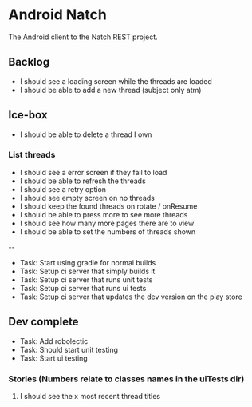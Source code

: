 # Android Natch

The Android client to the Natch REST project.

## Backlog

* I should see a loading screen while the threads are loaded
* I should be able to add a new thread (subject only atm)

## Ice-box

* I should be able to delete a thread I own

### List threads

* I should see a error screen if they fail to load
* I should be able to refresh the threads
* I should see a retry option
* I should see empty screen on no threads
* I should keep the found threads on rotate / onResume
* I should be able to press more to see more threads
* I should see how many more pages there are to view
* I should be able to set the numbers of threads shown

--

* Task: Start using gradle for normal builds
* Task: Setup ci server that simply builds it
* Task: Setup ci server that runs unit tests
* Task: Setup ci server that runs ui tests
* Task: Setup ci server that updates the dev version on the play store

## Dev complete

* Task: Add robolectic
* Task: Should start unit testing
* Task: Start ui testing

### Stories (Numbers relate to classes names in the uiTests dir)

1. I should see the x most recent thread titles
